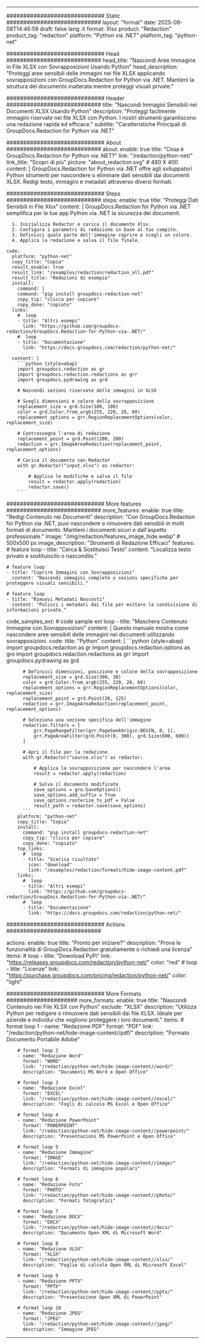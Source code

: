 
---
############################# Static ############################
layout: "format"
date:  2025-08-08T14:46:59
draft: false
lang: it
format: Xlsx
product: "Redaction"
product_tag: "redaction"
platform: "Python via .NET"
platform_tag: "python-net"

############################# Head ############################
head_title: "Nascondi Aree Immagine in File XLSX con Sovrapposizioni Usando Python"
head_description: "Proteggi aree sensibili delle immagini nei file XLSX applicando sovrapposizioni con GroupDocs.Redaction for Python via .NET. Mantieni la struttura del documento inalterata mentre proteggi visuali private."

############################# Header ############################
title: "Nascondi Immagini Sensibili nei Documenti XLSX Usando Python" 
description: "Proteggi facilmente immagini riservate nei file XLSX con Python. I nostri strumenti garantiscono una redazione rapida ed efficace."
subtitle: "Caratteristiche Principali di GroupDocs.Redaction for Python via .NET" 

############################# About ############################
about:
    enable: true
    title: "Cosa è GroupDocs.Redaction for Python via .NET?"
    link: "/redaction/python-net/"
    link_title: "Scopri di più"
    picture: "about_redaction.svg" # 480 X 400
    content: |
       GroupDocs.Redaction for Python via .NET offre agli sviluppatori Python strumenti per nascondere o eliminare dati sensibili dai documenti XLSX. Redigi testo, immagini e metadati attraverso diversi formati.

############################# Steps ############################
steps:
    enable: true
    title: "Proteggi Dati Sensibili in File Xlsx"
    content: |
      GroupDocs.Redaction for Python via .NET semplifica per le tue app Python via .NET la sicurezza dei documenti.
      
      1. Inizializza Redactor e carica il documento Xlsx.
      2. Configura i parametri di redazione in base al tuo compito.
      3. Definisci quale parte dell'immagine coprire e scegli un colore.
      4. Applica la redazione e salva il file finale.
   
    code:
      platform: "python-net"
      copy_title: "Copia"
      result_enable: true
      result_link: "/examples/redaction/redaction_all.pdf"
      result_title: "Redazioni di esempio"
      install:
        command: |
        command: "pip install groupdocs-redaction-net"
        copy_tip: "clicca per copiare"
        copy_done: "copiato"
      links:
        #  loop
        - title: "Altri esempi"
          link: "https://github.com/groupdocs-redaction/GroupDocs.Redaction-for-Python-via-.NET/"
        #  loop
        - title: "Documentazione"
          link: "https://docs.groupdocs.com/redaction/python-net/"
          
      content: |
        ```python {style=abap}
        import groupdocs.redaction as gr
        import groupdocs.redaction.redactions as grr
        import groupdocs.pydrawing as grd

        # Nascondi sezioni riservate delle immagini in XLSX

        # Scegli dimensioni e colore della sovrapposizione
        replacement_size = grd.Size(100, 100)
        color = grd.Color.from_argb(255, 220, 20, 60)
        replacement_options = grr.RegionReplacementOptions(color, replacement_size)

        # Contrassegna l'area di redazione
        replacement_point = grd.Point(200, 200)
        redaction = grr.ImageAreaRedaction(replacement_point, replacement_options)
                
        # Carica il documento con Redactor
        with gr.Redactor("input.xlsx") as redactor:

            # Applica le modifiche e salva il file
            result = redactor.apply(redaction)
            redactor.save()
        ```            


############################# More features ############################
more_features:
  enable: true
  title: "Redigi Contenuto nei Documenti"
  description: "Con GroupDocs.Redaction for Python via .NET, puoi nascondere o rimuovere dati sensibili in molti formati di documento. Mantieni i documenti sicuri e dall'aspetto professionale."
  image: "/img/redaction/features_image_hide.webp" # 500x500 px
  image_description: "Strumenti di Redazione Efficaci"
  features:
    # feature loop
    - title: "Cerca & Sostituisci Testo"
      content: "Localizza testo privato e sostituiscilo o nascondilo."

    # feature loop
    - title: "Coprire Immagini con Sovrapposizioni"
      content: "Nascondi immagini complete o sezioni specifiche per proteggere visuali sensibili."

    # feature loop
    - title: "Rimuovi Metadati Nascosti"
      content: "Pulisci i metadati dai file per evitare la condivisione di informazioni private."
      
  code_samples_ext:
    # code sample ext loop
    - title: "Maschera Contenuto Immagine con Sovrapposizioni"
      content: |
        Questo manuale mostra come nascondere aree sensibili delle immagini nei documenti utilizzando sovrapposizioni.
      code:
        title: "Python"
        content: |
          ```python {style=abap}
          import groupdocs.redaction as gr
          import groupdocs.redaction.options as gro
          import groupdocs.redaction.redactions as grr
          import groupdocs.pydrawing as grd

          # Definisci dimensioni, posizione e colore della sovrapposizione
          replacement_size = grd.Size(300, 30)
          color = grd.Color.from_argb(255, 220, 20, 60)
          replacement_options = grr.RegionReplacementOptions(color, replacement_size)
          replacement_point = grd.Point(20, 125)
          redaction = grr.ImageAreaRedaction(replacement_point, replacement_options)

          # Seleziona una sezione specifica dell'immagine
          redaction.filters = [
              grr.PageRangeFilter(grr.PageSeekOrigin.BEGIN, 0, 1),
              grr.PageAreaFilter(grd.Point(0, 300), grd.Size(600, 600))
          ]

          # Apri il file per la redazione
          with gr.Redactor("source.xlsx") as redactor:

              # Applica la sovrapposizione per nascondere l'area
              result = redactor.apply(redaction)

              # Salva il documento modificato
              save_options = gro.SaveOptions()
              save_options.add_suffix = True
              save_options.rasterize_to_pdf = False
              result_path = redactor.save(save_options)
          ```
        platform: "python-net"
        copy_title: "Copia"
        install:
          command: "pip install groupdocs-redaction-net"
          copy_tip: "clicca per copiare"
          copy_done: "copiato"
        top_links:
          #  loop
          - title: "Scarica risultato"
            icon: "download"
            link: "/examples/redaction/formats/hide-image-content.pdf"
        links:
          #  loop
          - title: "Altri esempi"
            link: "https://github.com/groupdocs-redaction/GroupDocs.Redaction-for-Python-via-.NET/"
          #  loop
          - title: "Documentazione"
            link: "https://docs.groupdocs.com/redaction/python-net/"


############################# Actions ############################

actions:
  enable: true
  title: "Pronto per iniziare?"
  description: "Prova le funzionalità di GroupDocs.Redaction gratuitamente o richiedi una licenza"
  items:
    #  loop
    - title: "Download PyPi"
      link: "https://releases.groupdocs.com/redaction/python-net/"
      color: "red"
        #  loop
    - title: "Licenze"
      link: "https://purchase.groupdocs.com/pricing/redaction/python-net/"
      color: "light"


############################# More Formats #####################
more_formats:
    enable: true
    title: "Nascondi Contenuto nei File XLSX con Python"
    exclude: "XLSX"
    description: "Utilizza Python per redigere o rimuovere dati sensibili dai file XLSX. Ideale per aziende e individui che vogliono proteggere i loro documenti."
    items: 
        # format loop 1
        - name: "Redazione PDF"
          format: "PDF"
          link: "/redaction/python-net/hide-image-content//pdf/"
          description: "Formato Documento Portabile Adobe"

        # format loop 2
        - name: "Redazione Word"
          format: "WORD"
          link: "/redaction/python-net/hide-image-content//word/"
          description: "Documenti MS Word e Open Office"
          
        # format loop 3
        - name: "Redazione Excel"
          format: "EXCEL"
          link: "/redaction/python-net/hide-image-content//excel/"
          description: "Fogli di calcolo MS Excel e Open Office"

        # format loop 4
        - name: "Redazione PowerPoint"
          format: "POWERPOINT"
          link: "/redaction/python-net/hide-image-content//powerpoint/"
          description: "Presentazioni MS PowerPoint e Open Office"

        # format loop 5
        - name: "Redazione Immagine"
          format: "IMAGE"
          link: "/redaction/python-net/hide-image-content//image/"
          description: "Formati di immagine popolari"

        # format loop 6
        - name: "Redazione Foto"
          format: "PHOTO"
          link: "/redaction/python-net/hide-image-content//photo/"
          description: "Formati fotografici"

        # format loop 7
        - name: "Redazione DOCX"
          format: "DOCX"
          link: "/redaction/python-net/hide-image-content//docx/"
          description: "Documento Open XML di Microsoft Word"
          
        # format loop 8
        - name: "Redazione XLSX"
          format: "XLSX"
          link: "/redaction/python-net/hide-image-content//xlsx/"
          description: "Foglio di calcolo Open XML di Microsoft Excel"
          
        # format loop 9
        - name: "Redazione PPTX"
          format: "PPTX"
          link: "/redaction/python-net/hide-image-content//pptx/"
          description: "Presentazione Open XML di PowerPoint"

        # format loop 10
        - name: "Redazione JPEG"
          format: "JPEG"
          link: "/redaction/python-net/hide-image-content//jpeg/"
          description: "Immagine JPEG"


---